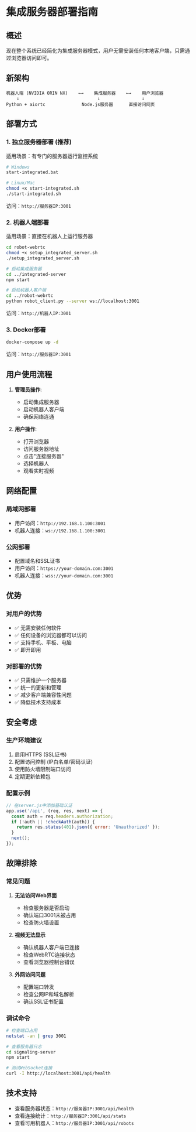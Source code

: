 # 集成服务器部署指南

## 概述

现在整个系统已经简化为集成服务器模式，用户无需安装任何本地客户端，只需通过浏览器访问即可。

## 新架构

```
机器人端 (NVIDIA ORIN NX)    ←→    集成服务器    ←→    用户浏览器
    ↓                              ↓                ↓
Python + aiortc              Node.js服务器      直接访问网页
```

## 部署方式

### 1. 独立服务器部署 (推荐)

适用场景：有专门的服务器运行监控系统

```bash
# Windows
start-integrated.bat

# Linux/Mac  
chmod +x start-integrated.sh
./start-integrated.sh
```

访问：`http://服务器IP:3001`

### 2. 机器人端部署

适用场景：直接在机器人上运行服务器

```bash
cd robot-webrtc
chmod +x setup_integrated_server.sh
./setup_integrated_server.sh

# 启动集成服务器
cd ../integrated-server
npm start

# 启动机器人客户端
cd ../robot-webrtc
python robot_client.py --server ws://localhost:3001
```

访问：`http://机器人IP:3001`

### 3. Docker部署

```bash
docker-compose up -d
```

访问：`http://服务器IP:3001`

## 用户使用流程

1. **管理员操作**:
   - 启动集成服务器
   - 启动机器人客户端
   - 确保网络连通

2. **用户操作**:
   - 打开浏览器
   - 访问服务器地址
   - 点击"连接服务器"
   - 选择机器人
   - 观看实时视频

## 网络配置

### 局域网部署
- 用户访问：`http://192.168.1.100:3001`
- 机器人连接：`ws://192.168.1.100:3001`

### 公网部署
- 配置域名和SSL证书
- 用户访问：`https://your-domain.com:3001`
- 机器人连接：`wss://your-domain.com:3001`

## 优势

### 对用户的优势
- ✅ 无需安装任何软件
- ✅ 任何设备的浏览器都可以访问
- ✅ 支持手机、平板、电脑
- ✅ 即开即用

### 对部署的优势
- ✅ 只需维护一个服务器
- ✅ 统一的更新和管理
- ✅ 减少客户端兼容性问题
- ✅ 降低技术支持成本

## 安全考虑

### 生产环境建议
1. 启用HTTPS (SSL证书)
2. 配置访问控制 (IP白名单/密码认证)
3. 使用防火墙限制端口访问
4. 定期更新依赖包

### 配置示例

```javascript
// 在server.js中添加基础认证
app.use('/api', (req, res, next) => {
  const auth = req.headers.authorization;
  if (!auth || !checkAuth(auth)) {
    return res.status(401).json({ error: 'Unauthorized' });
  }
  next();
});
```

## 故障排除

### 常见问题

1. **无法访问Web界面**
   - 检查服务器是否启动
   - 确认端口3001未被占用
   - 检查防火墙设置

2. **视频无法显示**
   - 确认机器人客户端已连接
   - 检查WebRTC连接状态
   - 查看浏览器控制台错误

3. **外网访问问题**
   - 配置端口转发
   - 检查公网IP和域名解析
   - 确认SSL证书配置

### 调试命令

```bash
# 检查端口占用
netstat -an | grep 3001

# 查看服务器日志
cd signaling-server
npm start

# 测试WebSocket连接
curl -I http://localhost:3001/api/health
```

## 技术支持

- 查看服务器状态：`http://服务器IP:3001/api/health`
- 查看连接统计：`http://服务器IP:3001/api/stats`
- 查看可用机器人：`http://服务器IP:3001/api/robots`
